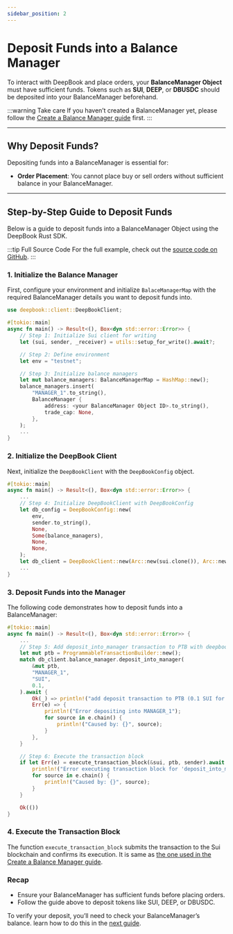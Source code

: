 ```yaml
---
sidebar_position: 2
---
```


# Deposit Funds into a Balance Manager

To interact with DeepBook and place orders, your **BalanceManager Object** must have sufficient funds. Tokens such as **SUI**, **DEEP**, or **DBUSDC** should be deposited into your BalanceManager beforehand.

:::warning Take care
If you haven’t created a BalanceManager yet, please follow the [Create a Balance Manager guide](./create-a-balance-manager.md) first.
:::

---

## Why Deposit Funds?

Depositing funds into a BalanceManager is essential for:
- **Order Placement**: You cannot place buy or sell orders without sufficient balance in your BalanceManager.

---

## Step-by-Step Guide to Deposit Funds

Below is a guide to deposit funds into a BalanceManager Object using the DeepBook Rust SDK.

:::tip Full Source Code
For the full example, check out the [source code on GitHub](https://github.com/styu12/deepbook-rust-sdk/blob/main/examples/deposit_into_manager.rs).
:::

### 1. Initialize the Balance Manager

First, configure your environment and initialize `BalaceManagerMap` with the required BalanceManager details you want to deposit funds into.

```rust
use deepbook::client::DeepBookClient;

#[tokio::main]
async fn main() -> Result<(), Box<dyn std::error::Error>> {
    // Step 1: Initialize Sui client for writing
    let (sui, sender, _receiver) = utils::setup_for_write().await?;

    // Step 2: Define environment
    let env = "testnet";

    // Step 3: Initialize balance managers
    let mut balance_managers: BalanceManagerMap = HashMap::new();
    balance_managers.insert(
        "MANAGER_1".to_string(),
        BalanceManager {
            address: <your BalanceManager Object ID>.to_string(),
            trade_cap: None,
        },
    );
    ...
}
```

### 2. Initialize the DeepBook Client

Next, initialize the `DeepBookClient` with the `DeepBookConfig` object.

```rust
#[tokio::main]
async fn main() -> Result<(), Box<dyn std::error::Error>> {
    ...
    // Step 4: Initialize DeepBookClient with DeepBookConfig
    let db_config = DeepBookConfig::new(
        env,
        sender.to_string(),
        None,
        Some(balance_managers),
        None,
        None,
    );
    let db_client = DeepBookClient::new(Arc::new(sui.clone()), Arc::new(db_config));
    ...
}   
```

### 3. Deposit Funds into the Manager

The following code demonstrates how to deposit funds into a BalanceManager:

```rust
#[tokio::main]
async fn main() -> Result<(), Box<dyn std::error::Error>> {
    ...
    // Step 5: Add deposit_into_manager transaction to PTB with deepbook-sdk
    let mut ptb = ProgrammableTransactionBuilder::new();
    match db_client.balance_manager.deposit_into_manager(
        &mut ptb,
        "MANAGER_1",
        "SUI",
        0.1,
    ).await {
        Ok(_) => println!("add deposit transaction to PTB (0.1 SUI for MANAGER_1)"),
        Err(e) => {
            println!("Error depositing into MANAGER_1");
            for source in e.chain() {
                println!("Caused by: {}", source);
            }
        },
    }

    // Step 6: Execute the transaction block
    if let Err(e) = execute_transaction_block(&sui, ptb, sender).await {
        println!("Error executing transaction block for 'deposit_into_manager'");
        for source in e.chain() {
            println!("Caused by: {}", source);
        }
    }

    Ok(())
}   
```

### 4. Execute the Transaction Block

The function `execute_transaction_block` submits the transaction to the Sui blockchain and confirms its execution.
It is same as [the one used in the Create a Balance Manager guide](./create-a-balance-manager.md#3-execute-the-transaction-block).


### Recap
- Ensure your BalanceManager has sufficient funds before placing orders.
- Follow the guide above to deposit tokens like SUI, DEEP, or DBUSDC. 

To verify your deposit, you’ll need to check your BalanceManager’s balance. learn how to do this in the [next guide](./check-manager-balance.md).
